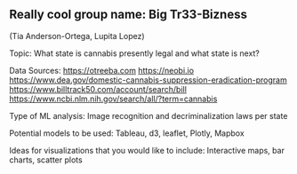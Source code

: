 ## Really cool group name: Big Tr33-Bizness

(Tia Anderson-Ortega, Lupita Lopez)

Topic: What state is cannabis presently legal and what state is next? 

Data Sources: https://otreeba.com 
	           https://neobi.io
	           https://www.dea.gov/domestic-cannabis-suppression-eradication-program
	           https://www.billtrack50.com/account/search/bill
	           https://www.ncbi.nlm.nih.gov/search/all/?term=cannabis

Type of ML analysis: Image recognition and decriminalization laws per state

Potential models to be used:  Tableau, d3, leaflet, Plotly, Mapbox

Ideas for visualizations that you would like to include:  Interactive maps, bar charts, scatter plots
